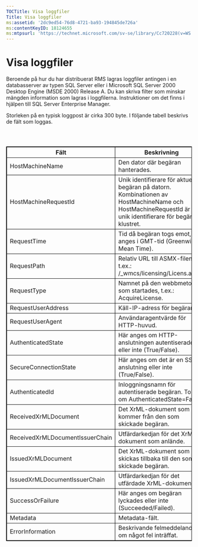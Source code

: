 ```yaml
---
TOCTitle: Visa loggfiler
Title: Visa loggfiler
ms:assetid: '2dc9ed54-76d8-4721-ba93-194845de726a'
ms:contentKeyID: 18124655
ms:mtpsurl: 'https://technet.microsoft.com/sv-se/library/Cc720228(v=WS.10)'
---
```


Visa loggfiler
==============

Beroende på hur du har distribuerat RMS lagras loggfiler antingen i en databasserver av typen SQL Server eller i Microsoft SQL Server 2000 Desktop Engine (MSDE 2000) Release A. Du kan skriva filter som minskar mängden information som lagras i loggfilerna. Instruktioner om det finns i hjälpen till SQL Server Enterprise Manager.

Storleken på en typisk loggpost är cirka 300 byte. I följande tabell beskrivs de fält som loggas.

###  

 
<table style="border:1px solid black;">
<colgroup>
<col width="50%" />
<col width="50%" />
</colgroup>
<thead>
<tr class="header">
<th style="border:1px solid black;" >Fält</th>
<th style="border:1px solid black;" >Beskrivning</th>
</tr>
</thead>
<tbody>
<tr class="odd">
<td style="border:1px solid black;">HostMachineName</td>
<td style="border:1px solid black;">Den dator där begäran hanterades.</td>
</tr>
<tr class="even">
<td style="border:1px solid black;">HostMachineRequestId</td>
<td style="border:1px solid black;">Unik identifierare för aktuell begäran på datorn. Kombinationen av HostMachineName och HostMachineRequestId är en unik identifierare för begäran i klustret.</td>
</tr>
<tr class="odd">
<td style="border:1px solid black;">RequestTime</td>
<td style="border:1px solid black;">Tid då begäran togs emot, anges i GMT-tid (Greenwich Mean Time).</td>
</tr>
<tr class="even">
<td style="border:1px solid black;">RequestPath</td>
<td style="border:1px solid black;">Relativ URL till ASMX-filen, t.ex.: /_wmcs/licensing/Licens.asmx.</td>
</tr>
<tr class="odd">
<td style="border:1px solid black;">RequestType</td>
<td style="border:1px solid black;">Namnet på den webbmetod som startades, t.ex.: AcquireLicense.</td>
</tr>
<tr class="even">
<td style="border:1px solid black;">RequestUserAddress</td>
<td style="border:1px solid black;">Käll-IP-adress för begäran.</td>
</tr>
<tr class="odd">
<td style="border:1px solid black;">RequestUserAgent</td>
<td style="border:1px solid black;">Användaragentvärde för HTTP-huvud.</td>
</tr>
<tr class="even">
<td style="border:1px solid black;">AuthenticatedState</td>
<td style="border:1px solid black;">Här anges om HTTP-anslutningen autentiserades eller inte (True/False).</td>
</tr>
<tr class="odd">
<td style="border:1px solid black;">SecureConnectionState</td>
<td style="border:1px solid black;">Här anges om det är en SSL-anslutning eller inte (True/False).</td>
</tr>
<tr class="even">
<td style="border:1px solid black;">AuthenticatedId</td>
<td style="border:1px solid black;">Inloggningsnamn för autentiserade begäran. Tomt om AuthenticatedState=False.</td>
</tr>
<tr class="odd">
<td style="border:1px solid black;">ReceivedXrMLDocument</td>
<td style="border:1px solid black;">Det XrML-dokument som kommer från den som skickade begäran.</td>
</tr>
<tr class="even">
<td style="border:1px solid black;">ReceivedXrMLDocumentIssuerChain</td>
<td style="border:1px solid black;">Utfärdarkedjan för det XrML-dokument som anlände.</td>
</tr>
<tr class="odd">
<td style="border:1px solid black;">IssuedXrMLDocument</td>
<td style="border:1px solid black;">Det XrML-dokument som skickas tillbaka till den som skickade begäran.</td>
</tr>
<tr class="even">
<td style="border:1px solid black;">IssuedXrMLDocumentIssuerChain</td>
<td style="border:1px solid black;">Utfärdarkedjan för det utfärdade XrML-dokumentet.</td>
</tr>
<tr class="odd">
<td style="border:1px solid black;">SuccessOrFailure</td>
<td style="border:1px solid black;">Här anges om begäran lyckades eller inte (Succeeded/Failed).</td>
</tr>
<tr class="even">
<td style="border:1px solid black;">Metadata</td>
<td style="border:1px solid black;">Metadata-fält.</td>
</tr>
<tr class="odd">
<td style="border:1px solid black;">ErrorInformation</td>
<td style="border:1px solid black;">Beskrivande felmeddelande om något fel inträffat.</td>
</tr>
</tbody>
</table>
